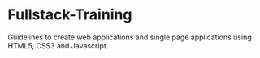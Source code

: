 # Fullstack-Training

Guidelines to create web applications and single page applications using HTML5, CSS3 and Javascript.


